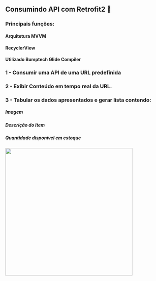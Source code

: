 ## Consumindo API com Retrofit2 🔢

### Principais funções:

#### Arquitetura MVVM

#### RecyclerView

#### Utilizado Bumptech Glide Compiler



### 1 - Consumir uma API de uma URL predefinida

### 2 - Exibir Conteúdo em tempo real da URL.

### 3 - Tabular os dados apresentados e gerar lista contendo:

##### Imagem

##### Descrição do Item

##### Quantidade disponível em estoque

### 

<img src="images/API_Integration.gif" width="400">
